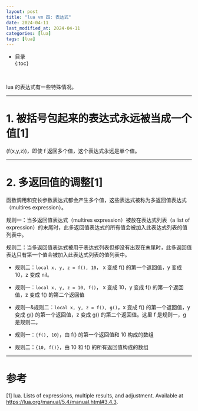 ```yaml
---
layout: post
title: "lua vm 四: 表达式"
date: 2024-04-11
last_modified_at: 2024-04-11
categories: [lua]
tags: [lua]
---
```


* 目录  
{:toc}
<br/>

lua 的表达式有一些特殊情况。  

---

# 1. 被括号包起来的表达式永远被当成一个值[1]

(f(x,y,z))，即使 f 返回多个值，这个表达式永远是单个值。   

---

# 2. 多返回值的调整[1]

函数调用和变长参数表达式都会产生多个值，这些表达式被称为多返回值表达式（multires expression）。  

规则一：当多返回值表达式（multires expression）被放在表达式列表（a list of expression）的末尾时，此多返回值表达式的所有值会被加入此表达式列表的值列表中。  

规则二：当多返回值表达式被用于表达式列表但却没有出现在末尾时，此多返回值表达只有第一个值会被加入此表达式列表的值列表中。  


* 规则二：`local x, y, z = f(), 10`， x 变成 f() 的第一个返回值，y 变成 10，z 变成 nil。 

* 规则一：`local x, y, z = 10, f()`， x 变成 10，y 变成 f() 的第一个返回值，z 变成 f() 的第二个返回值 

* 规则一&规则二：`local x, y, z = f(), g()`，x 变成 f() 的第一个返回值，y 变成 g() 的第一个返回值，z 变成 g() 的第二个返回值。这里 f 是规则一，g 是规则二。  

* 规则一：`{f(), 10}`，由 f() 的第一个返回值和 10 构成的数组

* 规则二：`{10, f()}`，由 10 和 f() 的所有返回值构成的数组

---

# 参考

[1] lua. Lists of expressions, multiple results, and adjustment. Available at https://lua.org/manual/5.4/manual.html#3.4.3.    
